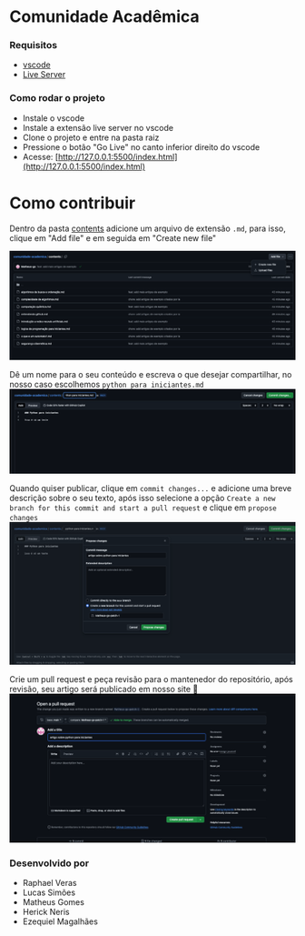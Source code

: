 # Comunidade Acadêmica

<!--  -->

### Requisitos

- [vscode](https://code.visualstudio.com/)
- [Live Server](https://marketplace.visualstudio.com/items?itemName=ritwickdey.LiveServer)

### Como rodar o projeto

- Instale o vscode
- Instale a extensão live server no vscode
- Clone o projeto e entre na pasta raiz
- Pressione o botão "Go Live" no canto inferior direito do vscode
- Acesse: [http://127.0.0.1:5500/index.html](http://127.0.0.1:5500/index.html)

# Como contribuir

Dentro da pasta [contents](https://github.com/Matheus-gs/comunidade-academica/tree/main/contents) adicione um arquivo de extensão `.md`, para isso, clique em "Add file" e em seguida em "Create new file"

![alt text](docs/image.png)

Dê um nome para o seu conteúdo e escreva o que desejar compartilhar, no nosso caso escolhemos `python para iniciantes.md`
![alt text](docs/image-1.png)

Quando quiser publicar, clique em `commit changes...` e adicione uma breve descrição sobre o seu texto, após isso selecione a opção `Create a new branch for this commit and start a pull request` e clique em `propose changes`
![alt text](docs/image-2.png)

Crie um pull request e peça revisão para o mantenedor do repositório, após revisão, seu artigo será publicado em nosso site 🚀
![alt text](docs/image-3.png)

### Desenvolvido por

- Raphael Veras
- Lucas Simões
- Matheus Gomes
- Herick Neris
- Ezequiel Magalhães
